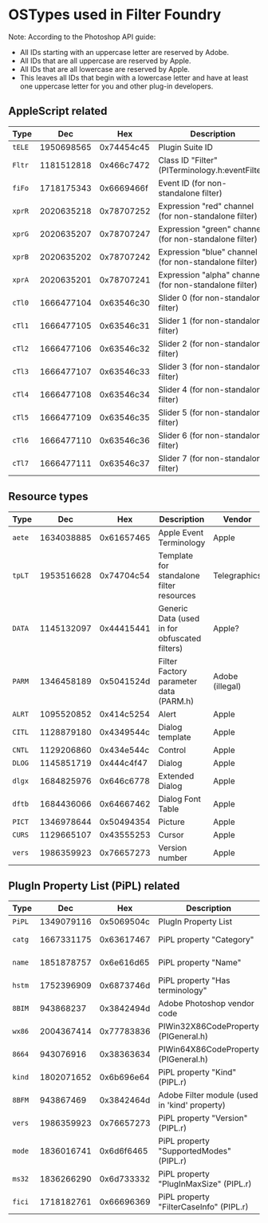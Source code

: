 OSTypes used in Filter Foundry
==============================

Note: According to the Photoshop API guide:
- All IDs starting with an uppercase letter are reserved by Adobe.
- All IDs that are all uppercase are reserved by Apple.
- All IDs that are all lowercase are reserved by Apple.
- This leaves all IDs that begin with a lowercase letter and have at least
  one uppercase letter for you and other plug-in developers.

AppleScript related
-------------------

| Type   | Dec        | Hex        | Description                                             | Vendor          |
|--------|------------|------------|---------------------------------------------------------|-----------------|
| `tELE` | 1950698565 | 0x74454c45 | Plugin Suite ID                                         | Telegraphics    |
| `Fltr` | 1181512818 | 0x466c7472 | Class ID "Filter" (PITerminology.h:eventFilter)         | Adobe           |
| `fiFo` | 1718175343 | 0x6669466f | Event ID (for non-standalone filter)                    | Telegraphics    |
| `xprR` | 2020635218 | 0x78707252 | Expression "red" channel (for non-standalone filter)    | Telegraphics    |
| `xprG` | 2020635207 | 0x78707247 | Expression "green" channel (for non-standalone filter)  | Telegraphics    |
| `xprB` | 2020635202 | 0x78707242 | Expression "blue" channel (for non-standalone filter)   | Telegraphics    |
| `xprA` | 2020635201 | 0x78707241 | Expression "alpha" channel (for non-standalone filter)  | Telegraphics    |
| `cTl0` | 1666477104 | 0x63546c30 | Slider 0 (for non-standalone filter)                    | Telegraphics    |
| `cTl1` | 1666477105 | 0x63546c31 | Slider 1 (for non-standalone filter)                    | Telegraphics    |
| `cTl2` | 1666477106 | 0x63546c32 | Slider 2 (for non-standalone filter)                    | Telegraphics    |
| `cTl3` | 1666477107 | 0x63546c33 | Slider 3 (for non-standalone filter)                    | Telegraphics    |
| `cTl4` | 1666477108 | 0x63546c34 | Slider 4 (for non-standalone filter)                    | Telegraphics    |
| `cTl5` | 1666477109 | 0x63546c35 | Slider 5 (for non-standalone filter)                    | Telegraphics    |
| `cTl6` | 1666477110 | 0x63546c36 | Slider 6 (for non-standalone filter)                    | Telegraphics    |
| `cTl7` | 1666477111 | 0x63546c37 | Slider 7 (for non-standalone filter)                    | Telegraphics    |

Resource types
--------------

| Type   | Dec        | Hex        | Description                                             | Vendor          |
|--------|------------|------------|---------------------------------------------------------|-----------------|
| `aete` | 1634038885 | 0x61657465 | Apple Event Terminology                                 | Apple           |
| `tpLT` | 1953516628 | 0x74704c54 | Template for standalone filter resources                | Telegraphics    |
| `DATA` | 1145132097 | 0x44415441 | Generic Data (used in for obfuscated filters)           | Apple?          |
| `PARM` | 1346458189 | 0x5041524d | Filter Factory parameter data (PARM.h)                  | Adobe (illegal) |
| `ALRT` | 1095520852 | 0x414c5254 | Alert                                                   | Apple           |
| `CITL` | 1128879180 | 0x4349544c | Dialog template                                         | Apple           |
| `CNTL` | 1129206860 | 0x434e544c | Control                                                 | Apple           |
| `DLOG` | 1145851719 | 0x444c4f47 | Dialog                                                  | Apple           |
| `dlgx` | 1684825976 | 0x646c6778 | Extended Dialog                                         | Apple           |
| `dftb` | 1684436066 | 0x64667462 | Dialog Font Table                                       | Apple           |
| `PICT` | 1346978644 | 0x50494354 | Picture                                                 | Apple           |
| `CURS` | 1129665107 | 0x43555253 | Cursor                                                  | Apple           |
| `vers` | 1986359923 | 0x76657273 | Version number                                          | Apple           |

PlugIn Property List (PiPL) related
-----------------------------------

| Type   | Dec        | Hex        | Description                                             | Vendor          |
|--------|------------|------------|---------------------------------------------------------|-----------------|
| `PiPL` | 1349079116 | 0x5069504c | PlugIn Property List                                    | Adobe           |
| `catg` | 1667331175 | 0x63617467 | PiPL property "Category"                                | Adobe (illegal) |
| `name` | 1851878757 | 0x6e616d65 | PiPL property "Name"                                    | Adobe (illegal) |
| `hstm` | 1752396909 | 0x6873746d | PiPL property "Has terminology"                         | Adobe (illegal) |
| `8BIM` |  943868237 | 0x3842494d | Adobe Photoshop vendor code                             | Adobe (illegal) |
| `wx86` | 2004367414 | 0x77783836 | PIWin32X86CodeProperty (PIGeneral.h)                    | Adobe (illegal) |
| `8664` |  943076916 | 0x38363634 | PIWin64X86CodeProperty (PIGeneral.h)                    | Adobe (illegal) |
| `kind` | 1802071652 | 0x6b696e64 | PiPL property "Kind" (PIPL.r)                           | Adobe (illegal) |
| `8BFM` |  943867469 | 0x3842464d | Adobe Filter module (used in 'kind' property)           | Adobe (illegal) |
| `vers` | 1986359923 | 0x76657273 | PiPL property "Version" (PIPL.r)                        | Adobe (illegal) |
| `mode` | 1836016741 | 0x6d6f6465 | PiPL property "SupportedModes" (PIPL.r)                 | Adobe (illegal) |
| `ms32` | 1836266290 | 0x6d733332 | PiPL property "PlugInMaxSize" (PIPL.r)                  | Adobe (illegal) |
| `fici` | 1718182761 | 0x66696369 | PiPL property "FilterCaseInfo" (PIPL.r)                 | Adobe (illegal) |

